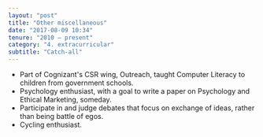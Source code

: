 ```yaml
---
layout: "post"
title: "Other miscellaneous"
date: "2017-08-09 10:34"
tenure: "2010 – present"
category: "4. extracurricular"
subtitle: "Catch-all"
---
```


- Part of Cognizant's CSR wing, Outreach, taught Computer Literacy to children from government schools.
- Psychology enthusiast, with a goal to write a paper on Psychology and Ethical Marketing, someday.
- Participate in and judge debates that focus on exchange of ideas, rather than being battle of egos.
- Cycling enthusiast.
